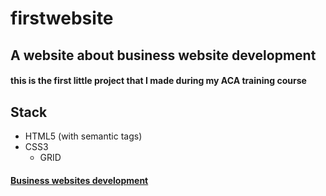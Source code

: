 # firstwebsite
## A website about business website development

#### this is the first little project that I made  during my ACA training course
 
 ## Stack
  * HTML5 (with semantic tags)
  * CSS3
     * GRID
     
     
#### [Business websites development](https://nairayeg.github.io/firstwebpage/) 
